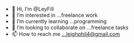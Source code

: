 - 👋 Hi, I’m @LeyFill
- 👀 I’m interested in ...freelance work
- 🌱 I’m currently learning ...programming 
- 💞️ I’m looking to collaborate on ...freelance tasks 
- 📫 How to reach me ...leighphil4@gmail.com

<!---
LeyFill/LeyFill is a ✨ special ✨ repository because its `README.md` (this file) appears on your GitHub profile.
You can click the Preview link to take a look at your changes.
--->
